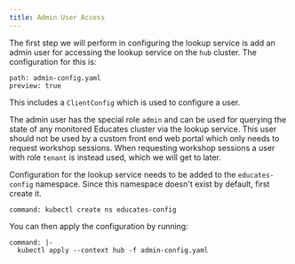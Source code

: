 ```yaml
---
title: Admin User Access
---
```


The first step we will perform in configuring the lookup service is add an admin
user for accessing the lookup service on the `hub` cluster. The configuration
for this is:

```files:copy-file
path: admin-config.yaml
preview: true
```

This includes a `ClientConfig` which is used to configure a user.

The admin user has the special role `admin` and can be used for querying the
state of any monitored Educates cluster via the lookup service. This user should
not be used by a custom front end web portal which only needs to request
workshop sessions. When requesting workshop sessions a user with role `tenant`
is instead used, which we will get to later.

Configuration for the lookup service needs to be added to the `educates-config`
namespace. Since this namespace doesn't exist by default, first create it.

```terminal:execute
command: kubectl create ns educates-config
```

You can then apply the configuration by running:

```terminal:execute
command: |-
  kubectl apply --context hub -f admin-config.yaml
```
